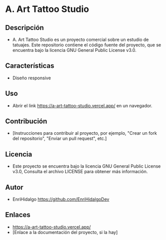 # A. Art Tattoo Studio

## Descripción
- A. Art Tattoo Studio es un proyecto comercial sobre un estudio de tatuajes. Este repositorio contiene el código fuente del proyecto, que se encuentra bajo la licencia GNU General Public License v3.0.

## Características
- Diseño responsive 

## Uso
- Abrir el link https://a-art-tattoo-studio.vercel.app/ en un navegador.

## Contribución
- [Instrucciones para contribuir al proyecto, por ejemplo, "Crear un fork del repositorio", "Enviar un pull request", etc.]

## Licencia
- Este proyecto se encuentra bajo la licencia GNU General Public License v3.0, Consulta el archivo LICENSE para obtener más información.

## Autor
- EnriHidalgo https://github.com/EnriHidalgoDev

## Enlaces
- https://a-art-tattoo-studio.vercel.app/
- [Enlace a la documentación del proyecto, si la hay]
